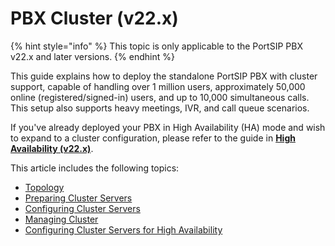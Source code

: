 # PBX Cluster (v22.x)

{% hint style="info" %}
This topic is only applicable to the PortSIP PBX v22.x and later versions.
{% endhint %}

This guide explains how to deploy the standalone PortSIP PBX with cluster support, capable of handling over 1 million users, approximately 50,000 online (registered/signed-in) users, and up to 10,000 simultaneous calls. This setup also supports heavy meetings, IVR, and call queue scenarios.

If you've already deployed your PBX in High Availability (HA) mode and wish to expand to a cluster configuration, please refer to the guide in [**High Availability (v22.x)**](../high-availability-v22.x/).

This article includes the following topics:

* [Topology](../pbx-cluster/topology.md)
* [Preparing Cluster Servers](../pbx-cluster/preparing-cluster-servers.md)
* [Configuring Cluster Servers](../pbx-cluster/configuring-cluster-servers.md)
* [Managing Cluster](../pbx-cluster/managing-cluster.md)
* [Configuring Cluster Servers for High Availability](../pbx-cluster/configuring-cluster-servers-for-portsip-pbx-ha.md)

